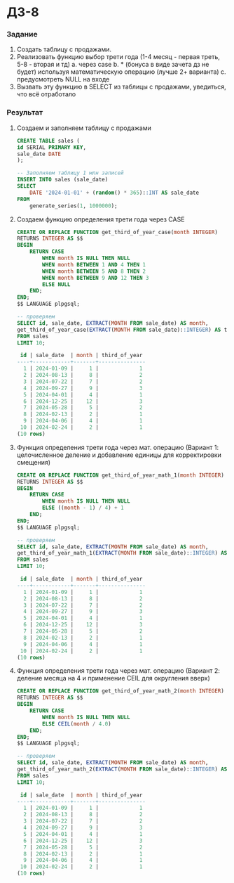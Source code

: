 # ДЗ-8

### Задание

1. Создать таблицу с продажами.
2. Реализовать функцию выбор трети года (1-4 месяц - первая треть, 5-8 - вторая и тд)
а. через case
b. * (бонуса в виде зачета дз не будет) используя математическую операцию (лучше 2+ варианта)
с. предусмотреть NULL на входе
3. Вызвать эту функцию в SELECT из таблицы с продажами, уведиться, что всё отработало

### Результат

1. Создаем и заполняем таблицу с продажами

    ```sql
    CREATE TABLE sales (
    id SERIAL PRIMARY KEY,
    sale_date DATE
    );

    -- Заполняем таблицу 1 млн записей
    INSERT INTO sales (sale_date)
    SELECT
        DATE '2024-01-01' + (random() * 365)::INT AS sale_date
    FROM
        generate_series(1, 1000000);
    ```
2. Создаем функцию определения трети года через CASE

    ```sql
    CREATE OR REPLACE FUNCTION get_third_of_year_case(month INTEGER)
    RETURNS INTEGER AS $$
    BEGIN
        RETURN CASE
            WHEN month IS NULL THEN NULL
            WHEN month BETWEEN 1 AND 4 THEN 1
            WHEN month BETWEEN 5 AND 8 THEN 2
            WHEN month BETWEEN 9 AND 12 THEN 3
            ELSE NULL
        END;
    END;
    $$ LANGUAGE plpgsql;

    -- проверяем
    SELECT id, sale_date, EXTRACT(MONTH FROM sale_date) AS month,
    get_third_of_year_case(EXTRACT(MONTH FROM sale_date)::INTEGER) AS third_of_year
    FROM sales
    LIMIT 10;

     id | sale_date  | month | third_of_year
    ----+------------+-------+---------------
      1 | 2024-01-09 |     1 |             1
      2 | 2024-08-13 |     8 |             2
      3 | 2024-07-22 |     7 |             2
      4 | 2024-09-27 |     9 |             3
      5 | 2024-04-01 |     4 |             1
      6 | 2024-12-25 |    12 |             3
      7 | 2024-05-28 |     5 |             2
      8 | 2024-02-13 |     2 |             1
      9 | 2024-04-06 |     4 |             1
     10 | 2024-02-24 |     2 |             1
    (10 rows)
    ```
3. Функция определения трети года через мат. операцию (Вариант 1: целочисленное деление и добавление единицы для корректировки смещения)

    ```sql
    CREATE OR REPLACE FUNCTION get_third_of_year_math_1(month INTEGER)
    RETURNS INTEGER AS $$
    BEGIN
        RETURN CASE
            WHEN month IS NULL THEN NULL
            ELSE ((month - 1) / 4) + 1
        END;
    END;
    $$ LANGUAGE plpgsql;

    -- проверяем
    SELECT id, sale_date, EXTRACT(MONTH FROM sale_date) AS month,
    get_third_of_year_math_1(EXTRACT(MONTH FROM sale_date)::INTEGER) AS third_of_year
    FROM sales
    LIMIT 10;

     id | sale_date  | month | third_of_year
    ----+------------+-------+---------------
      1 | 2024-01-09 |     1 |             1
      2 | 2024-08-13 |     8 |             2
      3 | 2024-07-22 |     7 |             2
      4 | 2024-09-27 |     9 |             3
      5 | 2024-04-01 |     4 |             1
      6 | 2024-12-25 |    12 |             3
      7 | 2024-05-28 |     5 |             2
      8 | 2024-02-13 |     2 |             1
      9 | 2024-04-06 |     4 |             1
     10 | 2024-02-24 |     2 |             1
    (10 rows)
    ```

4. Функция определения трети года через мат. операцию (Вариант 2: деление месяца на 4 и применение CEIL для округления вверх)

    ```sql
    CREATE OR REPLACE FUNCTION get_third_of_year_math_2(month INTEGER)
    RETURNS INTEGER AS $$
    BEGIN
        RETURN CASE
            WHEN month IS NULL THEN NULL
            ELSE CEIL(month / 4.0)
        END;
    END;
    $$ LANGUAGE plpgsql;

    -- проверяем
    SELECT id, sale_date, EXTRACT(MONTH FROM sale_date) AS month,
    get_third_of_year_math_2(EXTRACT(MONTH FROM sale_date)::INTEGER) AS third_of_year
    FROM sales
    LIMIT 10;

     id | sale_date  | month | third_of_year
    ----+------------+-------+---------------
      1 | 2024-01-09 |     1 |             1
      2 | 2024-08-13 |     8 |             2
      3 | 2024-07-22 |     7 |             2
      4 | 2024-09-27 |     9 |             3
      5 | 2024-04-01 |     4 |             1
      6 | 2024-12-25 |    12 |             3
      7 | 2024-05-28 |     5 |             2
      8 | 2024-02-13 |     2 |             1
      9 | 2024-04-06 |     4 |             1
     10 | 2024-02-24 |     2 |             1
    (10 rows)
    ```